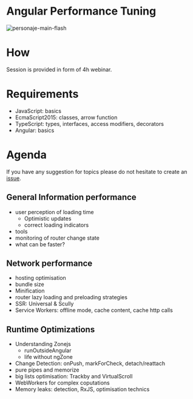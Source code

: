 # Angular Performance Tuning

![personaje-main-flash](https://user-images.githubusercontent.com/1526680/113391743-4a8b0600-9394-11eb-8f88-b45d480a320d.png)

# How

Session is provided in form of 4h webinar.

# Requirements

- JavaScript: basics
- EcmaScript2015: classes, arrow function
- TypeScript: types, interfaces, access modifiers, decorators
- Angular: basics

# Agenda

If you have any suggestion for topics please do not hesitate to create an [issue](https://github.com/javascript-ru/angularpro-en/issues?q=is%3Aissue+is%3Aopen+sort%3Aupdated-desc).

## General Information performance
- user perception of loading time
  -  Optimistic updates
  -  correct loading indicators
- tools
- monitoring of router change state
- what can be faster?

## Network performance
- hosting optimisation
- bundle size
- Minification
- router lazy loading and preloading strategies
- SSR: Universal & Scully
- Service Workers: offline mode, cache content, cache http calls

## Runtime Optimizations

- Understanding Zonejs
  - runOutsideAngular
  - life without ngZone
- Change Detection: onPush, markForCheck, detach/reattach
- pure pipes and  memorize
- big lists optimisation: Trackby and VirtualScroll
- WebWorkers for complex coputations
- Memory leaks: detection, RxJS, optimisation technics





